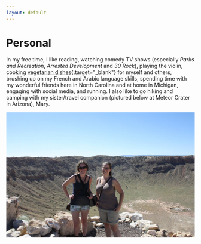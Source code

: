 ```yaml
---
layout: default
---
```


# Personal

In my free time, I like reading, watching comedy TV shows (especially *Parks and Recreation*, *Arrested  Development* and *30 Rock*), playing the violin, cooking [vegetarian dishes](https://www.pinterest.com/amyhemm/recipes-i-have-actually-tried-and-enjoyed/){:target="_blank"} for myself and others, brushing up on my French and Arabic language skills, spending time with my wonderful friends here in North Carolina and at home in Michigan, engaging with social media, and running. I also like to go hiking and camping with my sister/travel companion (pictured below at Meteor Crater in Arizona), Mary.

![Mary and I at Meteor Crater in Arizona](/files/me_and_mary.jpg)
